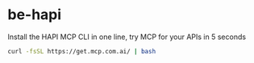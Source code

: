 # be-hapi
Install the HAPI MCP CLI in one line, try MCP for your APIs in 5 seconds

```bash
curl -fsSL https://get.mcp.com.ai/ | bash
```
